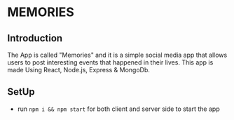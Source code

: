# MEMORIES

## Introduction
The App is called "Memories" and it is a simple social media app that allows users to post interesting events that happened in their lives.
This app is made Using React, Node.js, Express & MongoDb.

## SetUp
- run ```npm i && npm start``` for both client and server side to start the app
